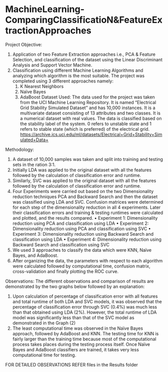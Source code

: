 # MachineLearning-ComparingClassificatioN&FeatureExtractionApproaches

Project Objective:
1. Application of two Feature Extraction approaches i.e., PCA & Feature Selection, and classification of the dataset using the Linear Discriminant Analysis and Support Vector Machine.
2. Classification using different Machine Learning Algorithms and analyzing which algorithm is the most suitable.
    The project was completed using 3 different approaches namely:
    1. K Nearest Neighbors
    2. Naïve Bayes
    3. AdaBoost
Dataset Used:
The data used for the project was taken from the UCI Machine Learning Repository. It is named “Electrical Grid Stability Simulated Dataset” and has 10,000 instances. It is a multivariate dataset consisting of 13 attributes and two classes. It is a numerical dataset with real values. The data is classified based on the stability label of the system. 0 refers to unstable state and 1 refers to stable state (which is preferred) of the electrical grid.
https://archive.ics.uci.edu/ml/datasets/Electrical+Grid+Stability+Simulated+Data+

Methodology:
1. A dataset of 10,000 samples was taken and split into training and testing sets in the ration 3:1.
2. Initially LDA was applied to the original dataset with all the features followed by the calculation of classification error and runtime.
3. Similarly, SVC was applied to the original dataset with all the features followed by the calculation of classification error and runtime.
4. Four Experiments were carried out based on the two Dimensionality reduction techniques PCA and Backward Search and then the dataset was classified using LDA and SVC. Confusion matrices were determined for each step of the dimensionality reduction in all 4 experiments. Later their classification errors and training & testing runtimes were calculated and plotted, and the results compared.
• Experiment 1: Dimensionality reduction using PCA and classification using LDA
• Experiment 2: Dimensionality reduction using PCA and classification using SVC
• Experiment 3: Dimensionality reduction using Backward Search and classification using LDA
• Experiment 4: Dimensionality reduction using Backward Search and classification using SVC
5. We used 3 approaches to classify the data which were KNN, Naïve Bayes, and AdaBoost.
6. After organizing the data, the parameters with respect to each algorithm were calculated followed by computational time, confusion matrix, cross-validation and finally plotting the ROC curve.

Observations:
The different observations and comparison of results are demonstrated by the two graphs below followed by an explanation:
1. Upon calculation of percentage of classification error with all features and total runtime of both LDA and SVC models, it was observed that the percentage of classification error through SVC (0.4%) was much less than that obtained using LDA (2%). However, the total runtime of LDA model was significantly less than that of the SVC model as demonstrated in the Graph (2)
2. The least computational time was observed in the Naïve Bayes approach, followed by AdaBoost and KNN. The testing time for KNN is fairly larger than the training time because most of the computational process takes places during the testing process itself. Once Naïve Bayes and AdaBoost classifiers are trained, it takes very less computational time for testing.

FOR DETAILED OBSERVATIONS REFER files in the Results folder
